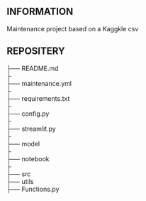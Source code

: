## INFORMATION
Maintenance project based on a Kaggkle csv

## REPOSITERY

├── README.md  
├    
├── maintenance.yml  
├    
├── requirements.txt  
├    
├── config.py  
├    
├── streamlit.py  
├    
├── model  
├    
├── notebook  
├    
├── src  
    ├── utils  
        ├── Functions.py  
